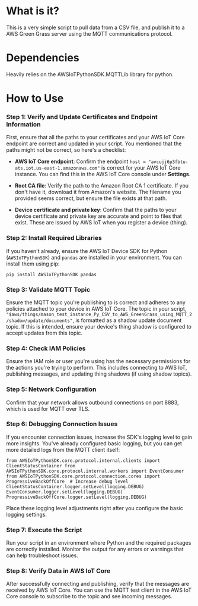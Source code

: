 # What is it?
This is a very simple script to pull data from a CSV file, and publish it to a AWS Green Grass server using the MQTT communications protocol. 

# Dependencies
Heavily relies on the AWSIoTPythonSDK.MQTTLib library for python. 

# How to Use
### Step 1: Verify and Update Certificates and Endpoint Information

First, ensure that all the paths to your certificates and your AWS IoT Core endpoint are correct and updated in your script. You mentioned that the paths might not be correct, so here's a checklist:

- **AWS IoT Core endpoint**: Confirm the endpoint `host = "avcujj6p3fbtu-ats.iot.us-east-1.amazonaws.com"` is correct for your AWS IoT Core instance. You can find this in the AWS IoT Core console under **Settings**.
    
- **Root CA file**: Verify the path to the Amazon Root CA 1 certificate. If you don't have it, download it from Amazon's website. The filename you provided seems correct, but ensure the file exists at that path.
    
- **Device certificate and private key**: Confirm that the paths to your device certificate and private key are accurate and point to files that exist. These are issued by AWS IoT when you register a device (thing).
    

### Step 2: Install Required Libraries

If you haven't already, ensure the AWS IoT Device SDK for Python (`AWSIoTPythonSDK`) and `pandas` are installed in your environment. You can install them using pip:

`pip install AWSIoTPythonSDK pandas`

### Step 3: Validate MQTT Topic

Ensure the MQTT topic you're publishing to is correct and adheres to any policies attached to your device in AWS IoT Core. The topic in your script, `"$aws/things/mason_test_instance_Py_CSV_to_AWS_GreenGrass_using_MQTT_2/shadow/update/documents"`, is formatted as a shadow update document topic. If this is intended, ensure your device's thing shadow is configured to accept updates from this topic.

### Step 4: Check IAM Policies

Ensure the IAM role or user you're using has the necessary permissions for the actions you're trying to perform. This includes connecting to AWS IoT, publishing messages, and updating thing shadows (if using shadow topics).

### Step 5: Network Configuration

Confirm that your network allows outbound connections on port 8883, which is used for MQTT over TLS.

### Step 6: Debugging Connection Issues

If you encounter connection issues, increase the SDK's logging level to gain more insights. You've already configured basic logging, but you can get more detailed logs from the MQTT client itself:

`from AWSIoTPythonSDK.core.protocol.internal.clients import ClientStatusContainer from AWSIoTPythonSDK.core.protocol.internal.workers import EventConsumer from AWSIoTPythonSDK.core.protocol.connection.cores import ProgressiveBackOffCore  # Increase debug level ClientStatusContainer.logger.setLevel(logging.DEBUG) EventConsumer.logger.setLevel(logging.DEBUG) ProgressiveBackOffCore.logger.setLevel(logging.DEBUG)`

Place these logging level adjustments right after you configure the basic logging settings.

### Step 7: Execute the Script

Run your script in an environment where Python and the required packages are correctly installed. Monitor the output for any errors or warnings that can help troubleshoot issues.

### Step 8: Verify Data in AWS IoT Core

After successfully connecting and publishing, verify that the messages are received by AWS IoT Core. You can use the MQTT test client in the AWS IoT Core console to subscribe to the topic and see incoming messages.